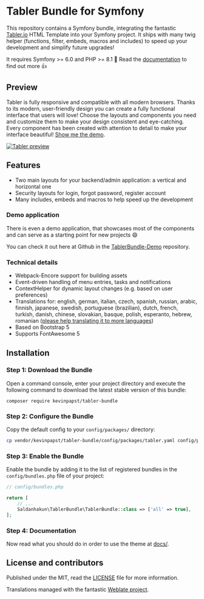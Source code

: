 # Tabler Bundle for Symfony

This repository contains a Symfony bundle, integrating the fantastic [Tabler.io](https://tabler.io) HTML Template into your Symfony project.
It ships with many twig helper (functions, filter, embeds, macros and includes) to speed up your development and simplify future upgrades!

It requires Symfony >= 6.0 and PHP >= 8.1 :rocket: Read the [documentation](docs/index.md) to find out more :+1:

## Preview

Tabler is fully responsive and compatible with all modern browsers. Thanks to its modern, user-friendly design you can create a fully functional interface that users will love! 
Choose the layouts and components you need and customize them to make your design consistent and eye-catching. 
Every component has been created with attention to detail to make your interface beautiful! 
[Show me the demo](https://preview.tabler.io).

<a href="https://preview.tabler.io" target="_blank"><img src="https://raw.githubusercontent.com/tabler/tabler/dev/src/static/tabler-preview.png" alt="Tabler preview"></a>

## Features

- Two main layouts for your backend/admin application: a vertical and horizontal one
- Security layouts for login, forgot password, register account
- Many includes, embeds and macros to help speed up the development 

### Demo application

There is even a demo application, that showcases most of the components and can serve as a starting point for new projects :smile:

You can check it out here at Github in the [TablerBundle-Demo](https://github.com/kevinpapst/TablerBundle-Demo) repository.
  
### Technical details

- Webpack-Encore support for building assets
- Event-driven handling of menu entries, tasks and notifications
- ContextHelper for dynamic layout changes (e.g. based on user preferences)
- Translations for: english, german, italian, czech, spanish, russian, arabic, finnish, japanese, swedish, portuguese (brazilian), dutch, french, turkish, danish, chinese, slovakian, basque, polish, esperanto, hebrew, romanian ([please help translating it to more languages](https://hosted.weblate.org/projects/kimai/theme/))
- Based on Bootstrap 5
- Supports FontAwesome 5

## Installation

### Step 1: Download the Bundle

Open a command console, enter your project directory and execute the
following command to download the latest stable version of this bundle:

```console
composer require kevinpapst/tabler-bundle
```

### Step 2: Configure the Bundle

Copy the default config to your `config/packages/` directory:

```bash
cp vendor/kevinpapst/tabler-bundle/config/packages/tabler.yaml config/packages/
```

### Step 3: Enable the Bundle

Enable the bundle by adding it to the list of registered bundles
in the `config/bundles.php` file of your project:

```php
// config/bundles.php

return [
    // ...
    Saldanhakun\TablerBundle\TablerBundle::class => ['all' => true],
];
```

### Step 4: Documentation

Now read what you should do in order to use the theme at [docs/](docs/index.md).

## License and contributors

Published under the MIT, read the [LICENSE](LICENSE) file for more information.

Translations managed with the fantastic [Weblate project](https://hosted.weblate.org/projects/kimai/theme/).

